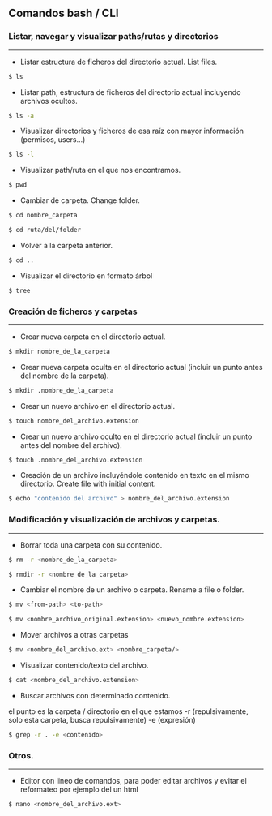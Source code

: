 ## Comandos bash / CLI

### Listar, navegar y visualizar paths/rutas y directorios
----

- Listar estructura de ficheros del directorio actual.
List files.

```sh
$ ls
```

- Listar path, estructura de ficheros del directorio actual incluyendo archivos ocultos.

```sh
$ ls -a
```

- Visualizar directorios y ficheros de esa raíz con mayor información (permisos, users...)

```sh
$ ls -l
```

- Visualizar path/ruta en el que nos encontramos.

```sh
$ pwd
```

- Cambiar de carpeta. Change folder.

```sh
$ cd nombre_carpeta
```
```sh
$ cd ruta/del/folder
```

- Volver a la carpeta anterior.

```sh
$ cd ..
```

- Visualizar el directorio en formato árbol

```sh
$ tree
```

### Creación de ficheros y carpetas
----

- Crear nueva carpeta en el directorio actual.

```sh
$ mkdir nombre_de_la_carpeta
```

- Crear nueva carpeta oculta en el directorio actual (incluir un punto antes del nombre de la carpeta).

```sh
$ mkdir .nombre_de_la_carpeta
```

- Crear un nuevo archivo en el directorio actual.

```sh
$ touch nombre_del_archivo.extension
```

- Crear un nuevo archivo oculto en el directorio actual (incluir un punto antes del nombre del archivo).

```sh
$ touch .nombre_del_archivo.extension
```

- Creación de un archivo incluyéndole contenido en texto en el mismo directorio. Create file with initial content.

```sh
$ echo "contenido del archivo" > nombre_del_archivo.extension
```



### Modificación y visualización de archivos y carpetas.
----



- Borrar toda una carpeta con su contenido.

```sh
$ rm -r <nombre_de_la_carpeta>
```
```sh
$ rmdir -r <nombre_de_la_carpeta>
````

- Cambiar el nombre de un archivo o carpeta. Rename a file o folder.

```sh
$ mv <from-path> <to-path>
```

```sh
$ mv <nombre_archivo_original.extension> <nuevo_nombre.extension>
```

- Mover archivos a otras carpetas

```sh
$ mv <nombre_del_archivo.ext> <nombre_carpeta/>
```

- Visualizar contenido/texto del archivo.

```sh
$ cat <nombre_del_archivo.extension>
```

- Buscar archivos con determinado contenido.

el punto es la carpeta / directorio en el que estamos
-r (repulsivamente, solo esta carpeta, busca repulsivamente)
-e (expresión)

```sh
$ grep -r . -e <contenido>
```

### Otros.
----

- Editor con lineo de comandos, para poder editar archivos y evitar el reformateo por ejemplo del un html

```sh
$ nano <nombre_del_archivo.ext>
```